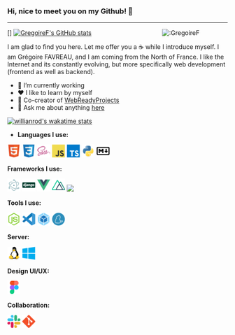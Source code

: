 ### Hi, nice to meet you on my Github! :tada:

---

[<img align="right" width="150" src="https://count.getloli.com/get/@:GregoireF" alt=":GregoireF">]
[![GregoireF's GitHub stats](https://github-readme-stats.vercel.app/api?username=GregoireF&count_private=true&show_icons=true&theme=highcontrast&include_all_commits=true&border_radius=30&hide_border=true&bg_color=313849&title_color=667EBD&text_color=B1BACD&icon_color=467D46&)](https://github.com/GregoireF/)

I am glad to find you here. Let me offer you a :coffee: while I introduce myself.
I am Grégoire FAVREAU, and I am coming from the North of France. I like the Internet and its constantly evolving, but more specifically web development (frontend as well as backend).

- :telescope: I’m currently working
- ❤️ I like to learn by myself
- :rocket: Co-creator of [WebReadyProjects](https://github.com/WebReadyProjects)
- :speech_balloon: Ask me about anything [here](https://github.com/GregoireF/GregoireF/issues)

[![willianrod's wakatime stats](https://github-readme-stats.vercel.app/api/wakatime?username=gfavreau&border_radius=30&hide_border=true&bg_color=313849&title_color=667EBD&text_color=B1BACD)](https://github.com/GregoireF/)

- **Languages I use:**

[<img src="https://raw.githubusercontent.com/devicons/devicon/master/icons/html5/html5-original.svg" width="30"/>](https://html.spec.whatwg.org/multipage/ "HTML5")
[<img src="https://raw.githubusercontent.com/devicons/devicon/master/icons/css3/css3-original.svg" width="30"/>](https://www.w3.org/Style/CSS/#specs "CSS3")
[<img src="https://raw.githubusercontent.com/devicons/devicon/master/icons/sass/sass-original.svg" width="30"/>](https://sass-lang.com "Sass")
[<img src="https://raw.githubusercontent.com/devicons/devicon/master/icons/javascript/javascript-original.svg" width="30"/>](https://www.ecma-international.org/publications-and-standards/standards/ecma-262/ "Javascript")
[<img src="https://raw.githubusercontent.com/devicons/devicon/master/icons/typescript/typescript-original.svg" width="30"/>](https://www.typescriptlang.org/ "Typescript")
[<img src="https://raw.githubusercontent.com/devicons/devicon/master/icons/python/python-original.svg" width="30"/>](https://www.python.org/ "Python")
[<img src="https://raw.githubusercontent.com/devicons/devicon/master/icons/markdown/markdown-original.svg" width="30"/>](https://github.com/adam-p/markdown-here/wiki/Markdown-Cheatsheet "Markdown")

**Frameworks I use:**

[<img src="https://raw.githubusercontent.com/devicons/devicon/master/icons/electron/electron-original.svg" width="30"/>](https://www.electronjs.org/ "Electron")
[<img src="https://raw.githubusercontent.com/devicons/devicon/master/icons/django/django-original.svg" width="30"/>](https://www.djangoproject.com/ "Django")
[<img src="https://raw.githubusercontent.com/devicons/devicon/master/icons/vuejs/vuejs-original.svg" width="30"/>](https://vuejs.org/ "VueJS")
[<img src="https://raw.githubusercontent.com/devicons/devicon/master/icons/nuxtjs/nuxtjs-original.svg" width="30"/>](https://nuxtjs.org/ "NuxtJS")
[<img src="https://avatars.githubusercontent.com/u/22138497?s=200&v=4" height="30"/>](https://vuetifyjs.com/en/introduction/why-vuetify/ "Vuetify")

**Tools I use:**

[<img src="https://raw.githubusercontent.com/devicons/devicon/master/icons/nodejs/nodejs-original.svg" width="30"/>](https://nodejs.org/ "NodeJS")
[<img src="https://raw.githubusercontent.com/devicons/devicon/master/icons/vscode/vscode-original.svg" width="30"/>](https://code.visualstudio.com/ "Visual Studio Code")
[<img src="https://raw.githubusercontent.com/devicons/devicon/master/icons/webpack/webpack-original.svg" width="30"/>](https://webpack.js.org/ "Webpack")
[<img src="https://raw.githubusercontent.com/devicons/devicon/master/icons/yarn/yarn-original.svg" width="30"/>](https://yarnpkg.com/ "Yarn")

**Server:**

[<img src="https://raw.githubusercontent.com/devicons/devicon/master/icons/linux/linux-original.svg" width="30"/>](https://www.linux.org/ "Linux Server")
[<img src="https://raw.githubusercontent.com/devicons/devicon/master/icons/windows8/windows8-original.svg" width="30"/>](https://www.microsoft.com/fr-fr/windows-server "Windows Server")

**Design UI/UX:**

[<img src="https://raw.githubusercontent.com/devicons/devicon/master/icons/figma/figma-original.svg" width="30"/>](https://www.figma.com/ "Figma")

**Collaboration:**

[<img src="https://raw.githubusercontent.com/devicons/devicon/master/icons/slack/slack-original.svg" width="30"/>](https://slack.com/ "Slack")
[<img src="https://raw.githubusercontent.com/devicons/devicon/master/icons/git/git-original.svg" width="30"/>](https://git-scm.com/ "Git")
